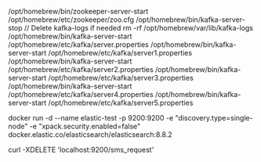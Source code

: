 /opt/homebrew/bin/zookeeper-server-start /opt/homebrew/etc/zookeeper/zoo.cfg
/opt/homebrew/bin/kafka-server-stop
// Delete kafka-logs if needed
rm -rf /opt/homebrew/var/lib/kafka-logs
/opt/homebrew/bin/kafka-server-start /opt/homebrew/etc/kafka/server.properties
/opt/homebrew/bin/kafka-server-start /opt/homebrew/etc/kafka/server1.properties
/opt/homebrew/bin/kafka-server-start /opt/homebrew/etc/kafka/server2.properties
/opt/homebrew/bin/kafka-server-start /opt/homebrew/etc/kafka/server3.properties
/opt/homebrew/bin/kafka-server-start /opt/homebrew/etc/kafka/server4.properties
/opt/homebrew/bin/kafka-server-start /opt/homebrew/etc/kafka/server5.properties

docker run -d --name elastic-test -p 9200:9200 -e "discovery.type=single-node" -e "xpack.security.enabled=false" docker.elastic.co/elasticsearch/elasticsearch:8.8.2

curl -XDELETE 'localhost:9200/sms_request'